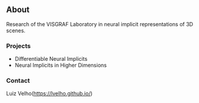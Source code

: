 ## About

Research of the VISGRAF Laboratory in neural implicit representations of 3D scenes.

### Projects

- Differentiable Neural Implicits
- Neural Implicits in Higher Dimensions

### Contact

Luiz Velho(https://lvelho.github.io/)
